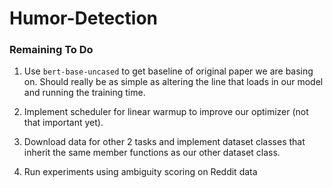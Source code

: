 # Humor-Detection

### Remaining To Do

1) Use `bert-base-uncased` to get baseline of original paper we are basing on. Should really be as
simple as altering the line that loads in our model and running the training time.
   
2) Implement scheduler for linear warmup to improve our optimizer (not that important yet).

3) Download data for other 2 tasks and implement dataset classes that inherit the same member functions as
our other dataset class.
   
4) Run experiments using ambiguity scoring on Reddit data 